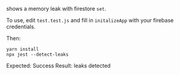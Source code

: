 shows a memory leak with firestore `set`.

To use, edit `test.test.js` and fill in `initalizeApp` with your firebase credentials.

Then:
```
yarn install
npx jest --detect-leaks
```

Expected: Success
Result: leaks detected
